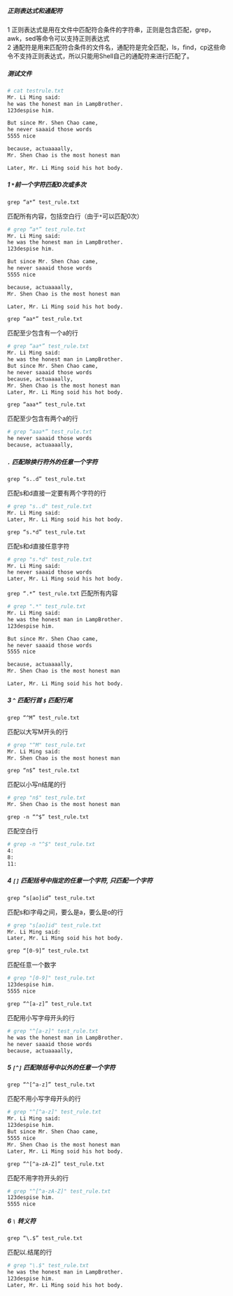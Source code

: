 
##### 正则表达式和通配符

1 正则表达式是用在文件中匹配符合条件的字符串，正则是包含匹配，grep，awk，sed等命令可以支持正则表达式  
2 通配符是用来匹配符合条件的文件名，通配符是完全匹配，ls，find，cp这些命令不支持正则表达式，所以只能用Shell自己的通配符来进行匹配了。

##### 测试文件

```bash
# cat testrule.txt
Mr. Li Ming said:
he was the honest man in LampBrother.
123despise him.

But since Mr. Shen Chao came,
he never saaaid those words
5555 nice

because, actuaaaally,
Mr. Shen Chao is the most honest man

Later, Mr. Li Ming soid his hot body.
```

##### 1 `*`前一个字符匹配0次或多次

`grep “a*” test_rule.txt`

匹配所有内容，包括空白行（由于`*`可以匹配0次）

```bash
# grep “a*” test_rule.txt
Mr. Li Ming said:
he was the honest man in LampBrother.
123despise him.

But since Mr. Shen Chao came,
he never saaaid those words
5555 nice

because, actuaaaally,
Mr. Shen Chao is the most honest man

Later, Mr. Li Ming soid his hot body.
```

`grep “aa*” test_rule.txt`

匹配至少包含有一个a的行

```bash
# grep “aa*” test_rule.txt
Mr. Li Ming said:
he was the honest man in LampBrother.
But since Mr. Shen Chao came,
he never saaaid those words
because, actuaaaally,
Mr. Shen Chao is the most honest man
Later, Mr. Li Ming soid his hot body.
```

`grep “aaa*” test_rule.txt`

匹配至少包含有两个a的行

```bash
# grep “aaa*” test_rule.txt
he never saaaid those words
because, actuaaaally,
```

##### `.` 匹配除换行符外的任意一个字符

`grep “s..d” test_rule.txt`

匹配s和d直接一定要有两个字符的行

```bash
# grep "s..d" test_rule.txt
Mr. Li Ming said:
Later, Mr. Li Ming soid his hot body.
```

`grep “s.*d” test_rule.txt`

匹配s和d直接任意字符

```bash
# grep "s.*d" test_rule.txt
Mr. Li Ming said:
he never saaaid those words
Later, Mr. Li Ming soid his hot body.
```

`grep “.*” test_rule.txt`
匹配所有内容

```bash
# grep ".*" test_rule.txt
Mr. Li Ming said:
he was the honest man in LampBrother.
123despise him.

But since Mr. Shen Chao came,
he never saaaid those words
5555 nice

because, actuaaaally,
Mr. Shen Chao is the most honest man

Later, Mr. Li Ming soid his hot body.
```

##### 3 `^` 匹配行首 `$` 匹配行尾

`grep “^M” test_rule.txt`

匹配以大写M开头的行

```bash
# grep "^M" test_rule.txt
Mr. Li Ming said:
Mr. Shen Chao is the most honest man
```

`grep “n$” test_rule.txt`

匹配以小写n结尾的行

```bash
# grep "n$" test_rule.txt
Mr. Shen Chao is the most honest man
```

`grep -n “^$” test_rule.txt`

匹配空白行

```bash
# grep -n "^$" test_rule.txt
4:
8:
11:
```

##### 4 `[]` 匹配括号中指定的任意一个字符, 只匹配一个字符

`grep “s[ao]id” test_rule.txt`

匹配s和i字母之间，要么是a，要么是o的行

```bash
# grep "s[ao]id" test_rule.txt
Mr. Li Ming said:
Later, Mr. Li Ming soid his hot body.
```

`grep “[0-9]” test_rule.txt`

匹配任意一个数字

```bash
# grep "[0-9]" test_rule.txt
123despise him.
5555 nice
```

`grep “^[a-z]” test_rule.txt`

匹配用小写字母开头的行

```bash
# grep "^[a-z]" test_rule.txt
he was the honest man in LampBrother.
he never saaaid those words
because, actuaaaally,
```

##### 5 `[^]` 匹配除括号中以外的任意一个字符

`grep “^[^a-z]” test_rule.txt`

匹配不用小写字母开头的行

```bash
# grep "^[^a-z]" test_rule.txt
Mr. Li Ming said:
123despise him.
But since Mr. Shen Chao came,
5555 nice
Mr. Shen Chao is the most honest man
Later, Mr. Li Ming soid his hot body.
```

`grep “^[^a-zA-Z]” test_rule.txt`

匹配不用字符开头的行

```bash
# grep "^[^a-zA-Z]" test_rule.txt
123despise him.
5555 nice
```

##### 6 `\` 转义符

`grep “\.$” test_rule.txt`

匹配以.结尾的行

```bash
# grep "\.$" test_rule.txt
he was the honest man in LampBrother.
123despise him.
Later, Mr. Li Ming soid his hot body.
```

